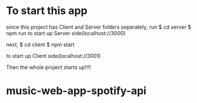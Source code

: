# To start this app

since this project has Client and Server folders separately,
run
$ cd server
$ npm run
to start up Server side(localhost://3000)

next,
$ cd client
$ npm start

to start up Client side(localhost://3001)

Then the whole project starts up!!!!
# music-web-app-spotify-api
